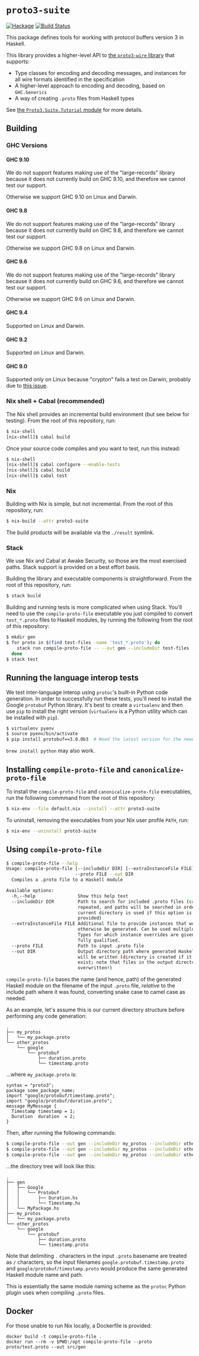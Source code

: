 # `proto3-suite`

[![Hackage](https://img.shields.io/hackage/v/proto3-suite.svg?logo=haskell&label=proto3-suite)](https://hackage.haskell.org/package/proto3-suite)
[![Build Status](https://github.com/awakesecurity/proto3-suite/actions/workflows/ci.yml/badge.svg)](https://github.com/awakesecurity/proto3-suite/actions/workflows/ci.yml)

This package defines tools for working with protocol buffers version 3 in
Haskell.

This library provides a higher-level API to [the `proto3-wire` library](https://github.com/awakesecurity/proto3-wire)
that supports:

- Type classes for encoding and decoding messages, and instances for all wire
  formats identified in the specification
- A higher-level approach to encoding and decoding, based on `GHC.Generics`
- A way of creating `.proto` files from Haskell types

See [the `Proto3.Suite.Tutorial` module](https://hackage.haskell.org/package/proto3-suite/docs/Proto3-Suite-Tutorial.html)
for more details.

## Building

### GHC Versions

#### GHC 9.10

We do not support features making use of the "large-records"
library because it does not currently build on GHC 9.10, and
therefore we cannot test our support.

Otherwise we support GHC 9.10 on Linux and Darwin.

#### GHC 9.8

We do not support features making use of the "large-records"
library because it does not currently build on GHC 9.8, and
therefore we cannot test our support.

Otherwise we support GHC 9.8 on Linux and Darwin.

#### GHC 9.6

We do not support features making use of the "large-records"
library because it does not currently build on GHC 9.6, and
therefore we cannot test our support.

Otherwise we support GHC 9.6 on Linux and Darwin.

#### GHC 9.4

Supported on Linux and Darwin.

#### GHC 9.2

Supported on Linux and Darwin.

#### GHC 9.0

Supported only on Linux because "crypton" fails a test on Darwin,
probably due to [this issue](https://github.com/kazu-yamamoto/crypton/issues/35).

### Nix shell + Cabal (recommended)

The Nix shell provides an incremental build environment (but see below for
testing). From the root of this repository, run:

```bash
$ nix-shell
[nix-shell]$ cabal build
```

Once your source code compiles and you want to test, run this instead:

```bash
$ nix-shell
[nix-shell]$ cabal configure --enable-tests
[nix-shell]$ cabal build
[nix-shell]$ cabal test
```

### Nix

Building with Nix is simple, but not incremental. From the root of this
repository, run:

```bash
$ nix-build --attr proto3-suite
```

The build products will be available via the `./result` symlink.

### Stack

We use Nix and Cabal at Awake Security, so those are the most exercised paths.
Stack support is provided on a best effort basis.

Building the library and executable components is straightforward. From the root
of this repository, run:

```bash
$ stack build
```

Building and running tests is more complicated when using Stack. You'll need to
use the `compile-proto-file` executable you just compiled to convert
`test_*.proto` files to Haskell modules, by running the following from the root
of this repository:

```bash
$ mkdir gen
$ for proto in $(find test-files -name 'test_*.proto'); do
    stack run compile-proto-file -- --out gen --includeDir test-files --proto "${proto#test-files/}"
  done
$ stack test
```

## Running the language interop tests

We test inter-language interop using `protoc`'s built-in Python code generation.
In order to successfully run these tests, you'll need to install the Google
`protobuf` Python library. It's best to create a `virtualenv` and then use `pip`
to install the right version (`virtualenv` is a Python utility which can be
installed with `pip`).

```bash
$ virtualenv pyenv
$ source pyenv/bin/activate
$ pip install protobuf==3.0.0b3  # Need the latest version for the newest protoc
```

`brew install python` may also work.

## Installing `compile-proto-file` and `canonicalize-proto-file`

To install the `compile-proto-file` and `canonicalize-proto-file` executables,
run the following commmand from the root of this repository:

```bash
$ nix-env --file default.nix --install --attr proto3-suite
```

To uninstall, removing the executables from your Nix user profile `PATH`, run:

```bash
$ nix-env --uninstall proto3-suite
```

## Using `compile-proto-file`

```bash
$ compile-proto-file --help
Usage: compile-proto-file [--includeDir DIR] [--extraInstanceFile FILE]
                          --proto FILE --out DIR
  Compiles a .proto file to a Haskell module

Available options:
  -h,--help                Show this help text
  --includeDir DIR         Path to search for included .proto files (can be
                           repeated, and paths will be searched in order; the
                           current directory is used if this option is not
                           provided)
  --extraInstanceFile FILE Additional file to provide instances that would
                           otherwise be generated. Can be used multiple times.
                           Types for which instance overrides are given must be
                           fully qualified.
  --proto FILE             Path to input .proto file
  --out DIR                Output directory path where generated Haskell modules
                           will be written (directory is created if it does not
                           exist; note that files in the output directory may be
                           overwritten!)
```

`compile-proto-file` bases the name (and hence, path) of the generated Haskell
module on the filename of the input `.proto` file, _relative_ to the include
path where it was found, converting snake case to camel case as needed.

As an example, let's assume this is our current directory structure before
performing any code generation:

```
.
├── my_protos
│   └── my_package.proto
└── other_protos
    └── google
        └── protobuf
            ├── duration.proto
            └── timestamp.proto
```

...where `my_package.proto` is:

```
syntax = "proto3";
package some_package_name;
import "google/protobuf/timestamp.proto";
import "google/protobuf/duration.proto";
message MyMessage {
  Timestamp timestamp = 1;
  Duration  duration  = 2;
}
```

Then, after running the following commands:

```bash
$ compile-proto-file --out gen --includeDir my_protos --includeDir other_protos --proto google/protobuf/duration.proto
$ compile-proto-file --out gen --includeDir my_protos --includeDir other_protos --proto google/protobuf/timestamp.proto
$ compile-proto-file --out gen --includeDir my_protos --includeDir other_protos --proto my_package.proto
```

...the directory tree will look like this:

```
.
├── gen
│   ├── Google
│   │   └── Protobuf
│   │       ├── Duration.hs
│   │       └── Timestamp.hs
│   └── MyPackage.hs
├── my_protos
│   └── my_package.proto
└── other_protos
    └── google
        └── protobuf
            ├── duration.proto
            └── timestamp.proto
```

Note that delimiting `.` characters in the input `.proto` basename are treated
as `/` characters, so the input filenames `google.protobuf.timestamp.proto` and
`google/protobuf/timestamp.proto` would produce the same generated Haskell
module name and path.

This is essentially the same module naming scheme as the `protoc` Python plugin
uses when compiling `.proto` files.

## Docker

For those unable to run Nix locally, a Dockerfile is provided:
```
docker build -t compile-proto-file .
docker run --rm -v $PWD:/opt compile-proto-file --proto proto/test.proto --out src/gen
```
